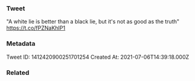 ### Tweet
"A white lie is better than a black lie, but it's not as good as the truth" https://t.co/fPZNaKhIP1

### Metadata
Tweet ID: 1412420900251701254
Created At: 2021-07-06T14:39:18.000Z

### Related

